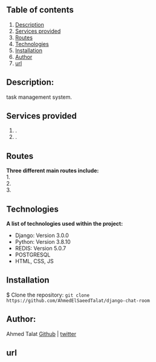 ## Table of contents
1. [Description](#description)
2. [Services provided](#services-provided)
3. [Routes](#routes)
4. [Technologies](#technologies)
5. [Installation](#installation)
6. [Author](#author)
7. [url](#url)


## Description:
task management system.

## Services provided
1. . 
2. . 

## Routes
**Three different main routes include:**  
1.   
2.   
3. 

## Technologies
**A list of technologies used within the project:**  
* Django: Version 3.0.0
* Python: Version 3.8.10 
* REDIS: Version 5.0.7
* POSTGRESQL
* HTML, CSS, JS

## Installation
$ Clone the repository: `git clone https://github.com/AhmedElSaeedTalat/django-chat-room`  

## Author:
Ahmed Talat [Github](https://github.com/AhmedElSaeedTalat) | [twitter](https://twitter.com/AhmedElsaeed105)

## url
